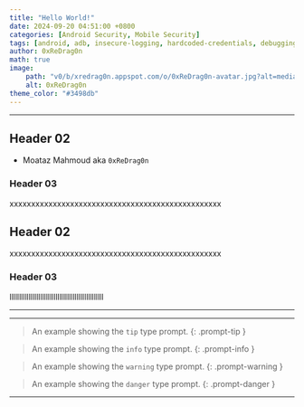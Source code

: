 ```yaml
---
title: "Hello World!"
date: 2024-09-20 04:51:00 +0800
categories: [Android Security, Mobile Security]
tags: [android, adb, insecure-logging, hardcoded-credentials, debugging, mobile-security, reverse-engineering]
author: 0xReDrag0n
math: true
image:
    path: "v0/b/xredrag0n.appspot.com/o/0xReDrag0n-avatar.jpg?alt=media&token=f6a849f2-4f78-4783-8fc3-011b6fa70dad"
    alt: 0xReDrag0n
theme_color: "#3498db"
---
```


---
## Header 02
- Moataz Mahmoud aka `0xReDrag0n`
### Header 03
xxxxxxxxxxxxxxxxxxxxxxxxxxxxxxxxxxxxxxxxxxxxxxxxx
## Header 02
xxxxxxxxxxxxxxxxxxxxxxxxxxxxxxxxxxxxxxxxxxxxxxxxx
### Header 03
lllllllllllllllllllllllllllllllllllllllllllllllll

---

---

> An example showing the `tip` type prompt.
{: .prompt-tip }

> An example showing the `info` type prompt.
{: .prompt-info }

> An example showing the `warning` type prompt.
{: .prompt-warning }

> An example showing the `danger` type prompt.
{: .prompt-danger }

---

<!-- Chirpy Comment Widget -->
<script defer src="https://chirpy.dev/bootstrapper.js" data-chirpy-domain="moatazmahmoud404.github.io"></script>
<div
  data-chirpy-theme="system"
  data-chirpy-comment="true"
  id="chirpy-comment"
></div>
<!-- --------------------- -->